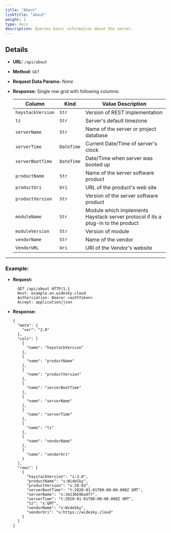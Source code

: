 ```yaml
---
title: "About"
linkTitle: "about"
weight: 1
type: docs
description: Queries basic information about the server.
---
```


## Details

- **URL:** `/api/about`

- **Method:** `GET`

- **Request Data Params:** *None*

- **Response:** Single row grid with following columns:

  |Column|Kind|Value Description|
  |------|----|-----------|
  |`haystackVersion`|`Str`|Version of REST implementation|
  |`tz`|`Str`|Server's default timezone|
  |`serverName`|`Str`|Name of the server or project database|
  |`serverTime`|`DateTime`|Current Date/Time of server's clock|
  |`serverBootTime`|`DateTime`|Date/Time when server was booted up|
  |`productName`|`Str`|Name of the server software product|
  |`productUri`|`Uri`|URL of the product's web site|
  |`productVersion`|`Str`|Version of the server software product|
  |`moduleName`|`Str`|Module which implements Haystack server protocol if its a plug-in to the product|
  |`moduleVersion`|`Str`|Version of module|
  |`vendorName`|`Str`|Name of the vendor|
  |`VendorURL`|`Uri`|URI of the Vendor's website|


---
### Example:
- **Request:**
  ```
    GET /api/about HTTP/1.1
    Host: example.on.widesky.cloud
    Authorization: Bearer <authToken>
    Accept: application/json
  ```
- **Response:**
  ```
  {
    "meta": {
      "ver": "2.0"
    },
    "cols": [
      {
        "name": "haystackVersion"
      },
      {
        "name": "productName"
      },
      {
        "name": "productVersion"
      },
      {
        "name": "serverBootTime"
      },
      {
        "name": "serverName"
      },
      {
        "name": "serverTime"
      },
      {
        "name": "tz"
      },
      {
        "name": "vendorName"
      },
      {
        "name": "vendorUri"
      }
    ],
    "rows": [
      {
        "haystackVersion": "s:3.0",
        "productName": "s:WideSky",
        "productVersion": "s:20.03",
        "serverBootTime": "t:2020-01-01T00:00:00.000Z GMT",
        "serverName": "s:34136b9ba4f7",
        "serverTime": "t:2020-01-01T00:00:00.000Z GMT",
        "tz": "s:GMT",
        "vendorName": "s:WideSky",
        "vendorUri": "u:https://widesky.cloud"
      }
    ]
  }
  ```
